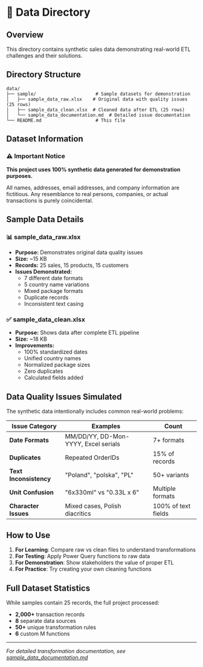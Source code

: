 # 📁 Data Directory

## Overview

This directory contains synthetic sales data demonstrating real-world ETL challenges and their solutions.

## Directory Structure

```
data/
├── sample/                      # Sample datasets for demonstration
│   ├── sample_data_raw.xlsx    # Original data with quality issues (25 rows)
│   ├── sample_data_clean.xlsx  # Cleaned data after ETL (25 rows)
│   └── sample_data_documentation.md  # Detailed issue documentation
└── README.md                    # This file
```

## Dataset Information

### ⚠️ Important Notice
**This project uses 100% synthetic data generated for demonstration purposes.**

All names, addresses, email addresses, and company information are fictitious. Any resemblance to real persons, companies, or actual transactions is purely coincidental.

## Sample Data Details

### 📊 sample_data_raw.xlsx
- **Purpose:** Demonstrates original data quality issues
- **Size:** ~15 KB
- **Records:** 25 sales, 15 products, 15 customers
- **Issues Demonstrated:**
  - 7 different date formats
  - 5 country name variations
  - Mixed package formats
  - Duplicate records
  - Inconsistent text casing

### ✅ sample_data_clean.xlsx
- **Purpose:** Shows data after complete ETL pipeline
- **Size:** ~18 KB  
- **Improvements:**
  - 100% standardized dates
  - Unified country names
  - Normalized package sizes
  - Zero duplicates
  - Calculated fields added

## Data Quality Issues Simulated

The synthetic data intentionally includes common real-world problems:

| Issue Category | Examples | Count |
|---------------|----------|-------|
| **Date Formats** | MM/DD/YY, DD-Mon-YYYY, Excel serials | 7+ formats |
| **Duplicates** | Repeated OrderIDs | 15% of records |
| **Text Inconsistency** | "Poland", "polska", "PL" | 50+ variants |
| **Unit Confusion** | "6x330ml" vs "0.33L x 6" | Multiple formats |
| **Character Issues** | Mixed cases, Polish diacritics | 100% of text fields |

## How to Use

1. **For Learning**: Compare raw vs clean files to understand transformations
2. **For Testing**: Apply Power Query functions to raw data
3. **For Demonstration**: Show stakeholders the value of proper ETL
4. **For Practice**: Try creating your own cleaning functions

## Full Dataset Statistics

While samples contain 25 records, the full project processed:
- **2,000+** transaction records
- **8** separate data sources
- **50+** unique transformation rules
- **6** custom M functions

---

*For detailed transformation documentation, see [sample_data_documentation.md](sample/sample_data_documentation.md)*
